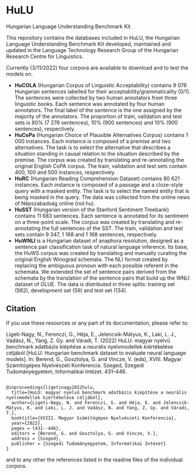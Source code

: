 # HuLU
Hungarian Language Understanding Benchmark Kit


This repository contains the databases included in HuLU, the Hungarian Language Understanding Benchmark Kit developed, maintained and updated in the Language Technology Research Group of the Hungarian Research Centre for Linguistics.

Currently (3/11/2022) four corpora are available to download and to test the models on.

- **HuCOLA** (Hungarian Corpus of Linguistic Acceptability) contains 9 076 Hungarian sentences labelled for their acceptability/grammaticality (0/1). The sentences were collected by two human annotators from three linguistic books. Each sentence was annotated by four human annotators. The final label of the sentence is the one assigned by the majority of the annotators. The proportion of train, validation and test sets is 80% (7 276 sentences), 10% (900 sentences) and 10% (900 sentences), respectively.  
- **HuCoPa** (Hungarian Choice of Plausible Alternatives Corpus) contains 1 000 instances. Each instance is composed of a premise and two alternatives. The task is to select the alternative that describes a situation standing in causal relation to the situation described by the premise. The corpus was created by translating and re-annotating the original English CoPA corpus. The train, validation and test sets contain 400, 100 and 500 instances, respectively.  
- **HuRC** (Hungarian Reading Comprehension Dataset) contains 80 621 instances. Each instance is composed of a passage and a cloze-style query with a masked entity. The task is to select the named entity that is being masked in the query. The data was collected from the online news of Népszabadság online (nol.hu).  
- **HuSST** (Hungarian version of the Stanford Sentiment Treebank) contains 11 683 sentences. Each sentence is annotated for its sentiment on a three-point scale. The corpus was created by translating and re-annotating the full sentences of the SST. The train, validation and test sets contain 9 347, 1 168 and 1 168 sentences, respectively.  
- **HuWNLI** is a Hungarian dataset of anaphora resolution, designed as a sentence pair classification task of natural language inference. Its base, the HuWS corpus was created by translating and manually curating the original English Winograd schemata. The NLI format created by replacing the ambiguous pronoun with each possible referent in the schemata. We extended the set of sentence pairs derived from the schemata by the translation of the sentence pairs that build up the WNLI dataset of GLUE. The data is distributed in three splits: training set (562), development set (59) and test set (134).  

## Citation

If you use these resources or any part of its documentation, please refer to:

Ligeti-Nagy, N., Ferenczi, G., Héja, E., Jelencsik-Mátyus, K., Laki, L. J., Vadász, N., Yang, Z. Gy. and Váradi, T. (2022) HuLU: magyar nyelvű benchmark adatbázis kiépítése a neurális nyelvmodellek kiértékelése céljából [HuLU: Hungarian benchmark dataset to evaluate neural language models]. In: Berend, G., Gosztolya, G. and Vincze, V. (eds), XVIII. Magyar Számítógépes Nyelvészeti Konferencia. Szeged, Szegedi Tudományegyetem, Informatikai Intézet. 431–446.

```

@inproceedings{ligetinagy2022hulu,
  title={HuLU: magyar nyelvű benchmark adatbázis kiépítése a neurális nyelvmodellek kiértékelése céljából},
  author={Ligeti-Nagy, N. and Ferenczi, G. and Héja, E. and Jelencsik-Mátyus, K. and Laki, L. J. and Vadász, N. and Yang, Z. Gy. and Váradi, T.},
  booktitle={XVIII. Magyar Számítógépes Nyelvészeti Konferencia},
  year={2022},
  pages = {431--446},
  editors = {Berend, G. and Gosztolya, G. and Vincze, V.},
  address = {Szeged},
  publisher = {Szegedi Tudományegyetem, Informatikai Intézet}
}
```

and to any other the references listed in the readme files of the individual corpora. 
